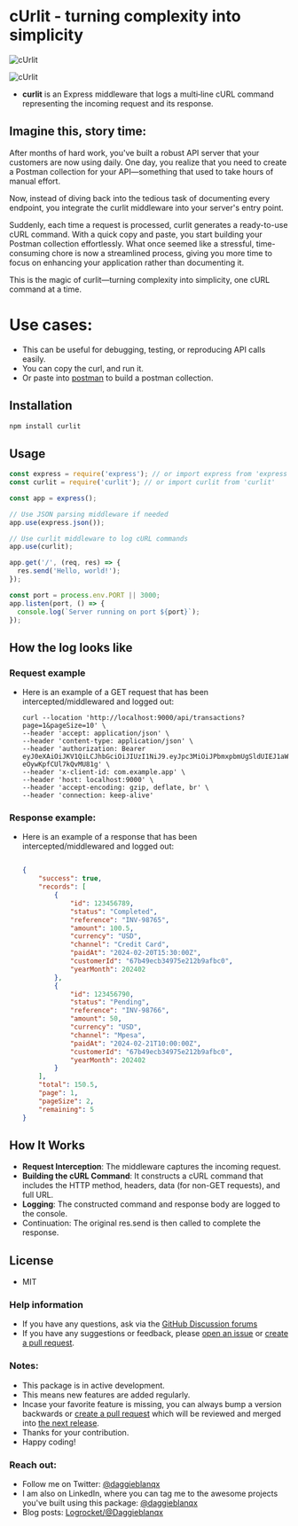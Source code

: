 # cUrlit - turning complexity into simplicity


<img src="https://img.shields.io/npm/v/curlit"
    alt="cUrlit"/>

<img src="https://img.shields.io/npm/dw/curlit"
    alt="cUrlit"/>
<br/>

- **curlit** is an Express middleware that logs a multi‑line cURL command representing the incoming request and its response.

## Imagine this, story time:
After months of hard work, you've built a robust API server that your customers are now using daily. One day, you realize that you need to create a Postman collection for your API—something that used to take hours of manual effort.

Now, instead of diving back into the tedious task of documenting every endpoint, you integrate the curlit middleware into your server's entry point.

Suddenly, each time a request is processed, curlit generates a ready-to-use cURL command. With a quick copy and paste, you start building your Postman collection effortlessly. What once seemed like a stressful, time-consuming chore is now a streamlined process, giving you more time to focus on enhancing your application rather than documenting it.

This is the magic of curlit—turning complexity into simplicity, one cURL command at a time.



# Use cases:
- This can be useful for debugging, testing, or reproducing API calls easily.
- You can copy the curl, and run it.
- Or paste into [postman](https://learning.postman.com/docs/getting-started/importing-and-exporting/importing-curl-commands/) to build a postman collection.


## Installation

```bash
npm install curlit
```

## Usage
```js
const express = require('express'); // or import express from 'express'
const curlit = require('curlit'); // or import curlit from 'curlit'

const app = express();

// Use JSON parsing middleware if needed
app.use(express.json());

// Use curlit middleware to log cURL commands
app.use(curlit);

app.get('/', (req, res) => {
  res.send('Hello, world!');
});

const port = process.env.PORT || 3000;
app.listen(port, () => {
  console.log(`Server running on port ${port}`);
});
```

## How the log looks like

### Request example
- Here is an example of a GET request that has been intercepted/middlewared and logged out:
  ```curl
  curl --location 'http://localhost:9000/api/transactions?page=1&pageSize=10' \
  --header 'accept: application/json' \
  --header 'content-type: application/json' \
  --header 'authorization: Bearer eyJ0eXAiOiJKV1QiLCJhbGciOiJIUzI1NiJ9.eyJpc3MiOiJPbmxpbmUgSldUIEJ1aWxkZXIiLCJpYXQiOjE3NDAyNTY4ODYsImV4cCI6MTc3MTc5Mjg4NiwiYXVkIjoid3d3LmV4YW1wbGUuY29tIiwic3ViIjoianJvY2tldEBleGFtcGxlLmNvbSIsIkdpdmVuTmFtZSI6IkpvaG5ueSIsIlN1cm5hbWUiOiJSb2NrZXQiLCJFbWFpbCI6Impyb2NrZXRAZXhhbXBsZS5jb20iLCJSb2xlIjpbIk1hbmFnZXIiLCJQcm9qZWN0IEFkbWluaXN0cmF0b3IiXX0.TcvmooXDwMgTo2vtPWkFbhp-eOywKpfCUl7kQvMU81g' \
  --header 'x-client-id: com.example.app' \
  --header 'host: localhost:9000' \
  --header 'accept-encoding: gzip, deflate, br' \
  --header 'connection: keep-alive'
  ```

### Response example:
- Here is an example of a response that has been intercepted/middlewared and logged out:
  ```json

  {
      "success": true,
      "records": [
          {
              "id": 123456789,
              "status": "Completed",
              "reference": "INV-98765",
              "amount": 100.5,
              "currency": "USD",
              "channel": "Credit Card",
              "paidAt": "2024-02-20T15:30:00Z",
              "customerId": "67b49ecb34975e212b9afbc0",
              "yearMonth": 202402
          },
          {
              "id": 123456790,
              "status": "Pending",
              "reference": "INV-98766",
              "amount": 50,
              "currency": "USD",
              "channel": "Mpesa",
              "paidAt": "2024-02-21T10:00:00Z",
              "customerId": "67b49ecb34975e212b9afbc0",
              "yearMonth": 202402
          }
      ],
      "total": 150.5,
      "page": 1,
      "pageSize": 2,
      "remaining": 5
  }

  ```

## How It Works
- **Request Interception**: The middleware captures the incoming request.
- **Building the cURL Command**: It constructs a cURL command that includes the HTTP method, headers, data (for non-GET requests), and full URL.
- **Logging**: The constructed command and response body are logged to the console.
- Continuation: The original res.send is then called to complete the response.

## License
- MIT


### Help information

-   If you have any questions, ask via the [GitHub Discussion forums](https://github.com/DaggieBlanqx/curlit/discussions)
-   If you have any suggestions or feedback, please [open an issue](https://github.com/DaggieBlanqx/curlit/issues) or [create a pull request](https://github.com/DaggieBlanqx/curlit/pulls).

### Notes:

-   This package is in active development.
-   This means new features are added regularly.
-   Incase your favorite feature is missing, you can always bump a version backwards or [create a pull request](https://github.com/DaggieBlanqx/curlit/pulls) which will be reviewed and merged into [the next release](https://github.com/DaggieBlanqx/curlit/releases).
-   Thanks for your contribution.
-   Happy coding!

### Reach out:

-   Follow me on Twitter: [@daggieblanqx](https://twitter.com/daggieblanqx)
-   I am also on LinkedIn, where you can tag me to the awesome projects you've built using this package: [@daggieblanqx](https://www.linkedin.com/in/daggieblanqx/)
-   Blog posts: [Logrocket/@Daggieblanqx](https://blog.logrocket.com/author/daggieblanqx/)

